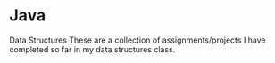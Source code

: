 # Java
Data Structures
These are a collection of assignments/projects I have completed so far in my data structures class. 
